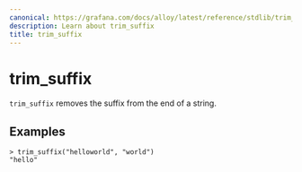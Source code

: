 ```yaml
---
canonical: https://grafana.com/docs/alloy/latest/reference/stdlib/trim_suffix/
description: Learn about trim_suffix
title: trim_suffix
---
```


# trim_suffix

`trim_suffix` removes the suffix from the end of a string.

## Examples

```river
> trim_suffix("helloworld", "world")
"hello"
```
